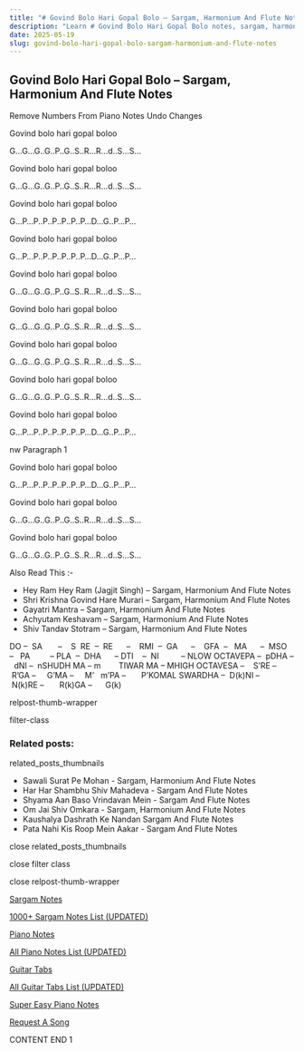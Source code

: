 ```yaml
---
title: "# Govind Bolo Hari Gopal Bolo – Sargam, Harmonium And Flute Notes"
description: "Learn # Govind Bolo Hari Gopal Bolo notes, sargam, harmonium notations and flute notes. Easy step-by-step tutorial for beginners."
date: 2025-05-19
slug: govind-bolo-hari-gopal-bolo-sargam-harmonium-and-flute-notes
---
```


## Govind Bolo Hari Gopal Bolo – Sargam, Harmonium And Flute Notes

Remove Numbers From Piano Notes
Undo Changes

Govind bolo hari gopal boloo

G…G…G..G..P..G..S..R…R…d..S…S…

Govind bolo hari gopal boloo

G…G…G..G..P..G..S..R…R…d..S…S…

Govind bolo hari gopal boloo

G…P…P..P..P..P..P..P…D…G..P…P…

Govind bolo hari gopal boloo

G…P…P..P..P..P..P..P…D…G..P…P…

Govind bolo hari gopal boloo

G…G…G..G..P..G..S..R…R…d..S…S…

Govind bolo hari gopal boloo

G…G…G..G..P..G..S..R…R…d..S…S…

Govind bolo hari gopal boloo

G…G…G..G..P..G..S..R…R…d..S…S…

Govind bolo hari gopal boloo

G…G…G..G..P..G..S..R…R…d..S…S…

Govind bolo hari gopal boloo

G…P…P..P..P..P..P..P…D…G..P…P…

nw Paragraph 1

Govind bolo hari gopal boloo

G…P…P..P..P..P..P..P…D…G..P…P…

Govind bolo hari gopal boloo

G…G…G..G..P..G..S..R…R…d..S…S…

Govind bolo hari gopal boloo

G…G…G..G..P..G..S..R…R…d..S…S…

Also Read This :-

* Hey Ram Hey Ram (Jagjit Singh) – Sargam, Harmonium And Flute Notes
* Shri Krishna Govind Hare Murari – Sargam, Harmonium And Flute Notes
* Gayatri Mantra – Sargam, Harmonium And Flute Notes
* Achyutam Keshavam – Sargam, Harmonium And Flute Notes
* Shiv Tandav Stotram – Sargam, Harmonium And Flute Notes

DO –  SA       –    S  RE  –  RE      –    RMI  –  GA      –    GFA  –   MA      –  MSO  –   PA         – PLA  –  DHA      – DTI    –  NI          – NLOW OCTAVEPA –  pDHA –  dNI –  nSHUDH MA – m        TIWAR MA – MHIGH OCTAVESA –    S’RE –     R’GA –     G’MA –     M’   m’PA –       P’KOMAL SWARDHA –  D(k)NI –       N(k)RE –       R(k)GA –      G(k)

relpost-thumb-wrapper

filter-class

### Related posts:

related_posts_thumbnails

* Sawali Surat Pe Mohan - Sargam, Harmonium And Flute Notes
* Har Har Shambhu Shiv Mahadeva - Sargam And Flute Notes
* Shyama Aan Baso Vrindavan Mein - Sargam And Flute Notes
* Om Jai Shiv Omkara - Sargam, Harmonium And Flute Notes
* Kaushalya Dashrath Ke Nandan Sargam And Flute Notes
* Pata Nahi Kis Roop Mein Aakar - Sargam And Flute Notes

close related_posts_thumbnails

close filter class

close relpost-thumb-wrapper

[Sargam Notes](https://www.notationsworld.com/sargam-notes.html)

[1000+ Sargam Notes List (UPDATED)](https://www.notationsworld.com/all-songs-list-sargam-notes.html)

[Piano Notes](https://www.notationsworld.com/piano-notes.html)

[All Piano Notes List (UPDATED)](https://www.notationsworld.com/all-songs-list-piano-notes.html)

[Guitar Tabs](https://www.notationsworld.com/guitar-tabs.html)

[All Guitar Tabs List (UPDATED)](https://www.notationsworld.com/all-songs-list-guitar-tabs.html)

[Super Easy Piano Notes](https://studywall.in/)

[Request A Song](https://www.notationsworld.com/request-a-song.html)

CONTENT END 1

